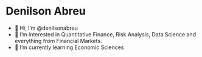 # Denilson Abreu
- 👋 Hi, I’m @denilsonabreu
- 👀 I’m interested in Quantitative Finance, Risk Analysis, Data Science and everything from Financial Markets.
- 🌱 I’m currently learning Economic Sciences
